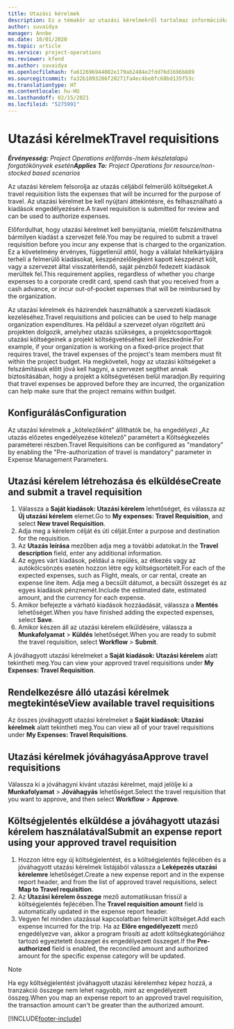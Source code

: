 ```yaml
---
title: Utazási kérelmek
description: Ez a témakör az utazási kérelmekről tartalmaz információkat.
author: suvaidya
manager: Annbe
ms.date: 10/01/2020
ms.topic: article
ms.service: project-operations
ms.reviewer: kfend
ms.author: suvaidya
ms.openlocfilehash: fa612696944082e179ab2484e2fdd76d1696b889
ms.sourcegitcommit: fa32b1893286f20271fa4ec4be8fc68bd135f53c
ms.translationtype: HT
ms.contentlocale: hu-HU
ms.lasthandoff: 02/15/2021
ms.locfileid: "5275991"
---
```

# <a name="travel-requisitions"></a><span data-ttu-id="92528-103">Utazási kérelmek</span><span class="sxs-lookup"><span data-stu-id="92528-103">Travel requisitions</span></span>

<span data-ttu-id="92528-104">_**Érvényesség:** Project Operations erőforrás-/nem készletalapú forgatókönyvek esetén_</span><span class="sxs-lookup"><span data-stu-id="92528-104">_**Applies To:** Project Operations for resource/non-stocked based scenarios_</span></span>

<span data-ttu-id="92528-105">Az utazási kérelem felsorolja az utazás céljából felmerülő költségeket.</span><span class="sxs-lookup"><span data-stu-id="92528-105">A travel requisition lists the expenses that will be incurred for the purpose of travel.</span></span> <span data-ttu-id="92528-106">Az utazási kérelmet be kell nyújtani áttekintésre, és felhasználható a kiadások engedélyezésére.</span><span class="sxs-lookup"><span data-stu-id="92528-106">A travel requisition is submitted for review and can be used to authorize expenses.</span></span>

<span data-ttu-id="92528-107">Előfordulhat, hogy utazási kérelmet kell benyújtania, mielőtt felszámíthatna bármilyen kiadást a szervezet felé.</span><span class="sxs-lookup"><span data-stu-id="92528-107">You may be required to submit a travel requisition before you incur any expense that is charged to the organization.</span></span> <span data-ttu-id="92528-108">Ez a követelmény érvényes, függetlenül attól, hogy a vállalat hitelkártyájára terheli a felmerülő kiadásokat, készpénzelőlegként kapott készpénzt költ, vagy a szervezet által visszatérítendő, saját pénzből fedezett kiadások merültek fel.</span><span class="sxs-lookup"><span data-stu-id="92528-108">This requirement applies, regardless of whether you charge expenses to a corporate credit card, spend cash that you received from a cash advance, or incur out-of-pocket expenses that will be reimbursed by the organization.</span></span>

<span data-ttu-id="92528-109">Az utazási kérelmek és házirendek használhatók a szervezeti kiadások kezeléséhez.</span><span class="sxs-lookup"><span data-stu-id="92528-109">Travel requisitions and policies can be used to help manage organization expenditures.</span></span> <span data-ttu-id="92528-110">Ha például a szervezet olyan rögzített árú projekten dolgozik, amelyhez utazás szükséges, a projektcsoporttagok utazási költségeinek a projekt költségvetéséhez kell illeszkednie.</span><span class="sxs-lookup"><span data-stu-id="92528-110">For example, if your organization is working on a fixed-price project that requires travel, the travel expenses of the project's team members must fit within the project budget.</span></span> <span data-ttu-id="92528-111">Ha megköveteli, hogy az utazási költségeket a felszámításuk előtt jóvá kell hagyni, a szervezet segíthet annak biztosításában, hogy a projekt a költségvetésen belül maradjon.</span><span class="sxs-lookup"><span data-stu-id="92528-111">By requiring that travel expenses be approved before they are incurred, the organization can help make sure that the project remains within budget.</span></span>

## <a name="configuration"></a><span data-ttu-id="92528-112">Konfigurálás</span><span class="sxs-lookup"><span data-stu-id="92528-112">Configuration</span></span> 

<span data-ttu-id="92528-113">Az utazási kérelmek a „kötelezőként” állíthatók be, ha engedélyezi „Az utazás előzetes engedélyezése kötelező” paramétert a Költségkezelés paraméterei részben.</span><span class="sxs-lookup"><span data-stu-id="92528-113">Travel Requisitions can be configured as "mandatory" by enabling the "Pre-authorization of travel is mandatory" parameter in Expense Management Parameters.</span></span> 

## <a name="create-and-submit-a-travel-requisition"></a><span data-ttu-id="92528-114">Utazási kérelem létrehozása és elküldése</span><span class="sxs-lookup"><span data-stu-id="92528-114">Create and submit a travel requisition</span></span>

1. <span data-ttu-id="92528-115">Válassza a **Saját kiadások: Utazási kérelem** lehetőséget, és válassza az **Új utazási kérelem** elemet.</span><span class="sxs-lookup"><span data-stu-id="92528-115">Go to **My expenses: Travel Requisition**, and select **New travel Requisition**.</span></span>
2. <span data-ttu-id="92528-116">Adja meg a kérelem célját és úti célját.</span><span class="sxs-lookup"><span data-stu-id="92528-116">Enter a purpose and destination for the requisition.</span></span>
3. <span data-ttu-id="92528-117">Az **Utazás leírása** mezőben adja meg a további adatokat.</span><span class="sxs-lookup"><span data-stu-id="92528-117">In the  **Travel description** field, enter any additional information.</span></span> 
4. <span data-ttu-id="92528-118">Az egyes várt kiadások, például a repülés, az étkezés vagy az autókölcsönzés esetén hozzon létre egy költségsortételt.</span><span class="sxs-lookup"><span data-stu-id="92528-118">For each of the expected expenses, such as Flight, meals, or car rental, create an expense line item.</span></span> <span data-ttu-id="92528-119">Adja meg a becsült dátumot, a becsült összeget és az egyes kiadások pénznemét.</span><span class="sxs-lookup"><span data-stu-id="92528-119">Include the estimated date, estimated amount, and the currency for each expense.</span></span> 
5. <span data-ttu-id="92528-120">Amikor befejezte a várható kiadások hozzáadását, válassza a **Mentés** lehetőséget.</span><span class="sxs-lookup"><span data-stu-id="92528-120">When you have finished adding the expected expenses, select **Save**.</span></span>
6. <span data-ttu-id="92528-121">Amikor készen áll az utazási kérelem elküldésére, válassza a **Munkafolyamat** > **Küldés** lehetőséget.</span><span class="sxs-lookup"><span data-stu-id="92528-121">When you are ready to submit the travel requisition, select **Workflow** > **Submit**.</span></span>

<span data-ttu-id="92528-122">A jóváhagyott utazási kérelmeket a **Saját kiadások: Utazási kérelem** alatt tekintheti meg.</span><span class="sxs-lookup"><span data-stu-id="92528-122">You can view your approved travel requisitions under **My Expenses: Travel Requisition**.</span></span> 

## <a name="view-available-travel-requisitions"></a><span data-ttu-id="92528-123">Rendelkezésre álló utazási kérelmek megtekintése</span><span class="sxs-lookup"><span data-stu-id="92528-123">View available travel requisitions</span></span>

<span data-ttu-id="92528-124">Az összes jóváhagyott utazási kérelmeket a **Saját kiadások: Utazási kérelmek** alatt tekintheti meg.</span><span class="sxs-lookup"><span data-stu-id="92528-124">You can view all of your travel requisitions under **My Expenses: Travel Requisitions**.</span></span>

## <a name="approve-travel-requisitions"></a><span data-ttu-id="92528-125">Utazási kérelmek jóváhagyása</span><span class="sxs-lookup"><span data-stu-id="92528-125">Approve travel requisitions</span></span>

<span data-ttu-id="92528-126">Válassza ki a jóváhagyni kívánt utazási kérelmet, majd jelölje ki a **Munkafolyamat** > **Jóváhagyás** lehetőséget.</span><span class="sxs-lookup"><span data-stu-id="92528-126">Select the travel requisition that you want to approve, and then select **Workflow** > **Approve**.</span></span>  

## <a name="submit-an-expense-report-using-your-approved-travel-requisition"></a><span data-ttu-id="92528-127">Költségjelentés elküldése a jóváhagyott utazási kérelem használatával</span><span class="sxs-lookup"><span data-stu-id="92528-127">Submit an expense report using your approved travel requisition</span></span>

1. <span data-ttu-id="92528-128">Hozzon létre egy új költségjelentést, és a költségjelentés fejlécében és a jóváhagyott utazási kérelmek listájából válassza a **Leképezés utazási kérelemre** lehetőséget.</span><span class="sxs-lookup"><span data-stu-id="92528-128">Create a new expense report and in the expense report header, and from the list of approved travel requisitions, select **Map to Travel requisition**.</span></span>
2. <span data-ttu-id="92528-129">Az **Utazási kérelem összege** mező automatikusan frissül a költségjelentés fejlécében.</span><span class="sxs-lookup"><span data-stu-id="92528-129">The **Travel requisition amount** field is automatically updated in the expense report header.</span></span>
3. <span data-ttu-id="92528-130">Vegyen fel minden utazással kapcsolatban felmerült költséget.</span><span class="sxs-lookup"><span data-stu-id="92528-130">Add each expense incurred for the trip.</span></span> <span data-ttu-id="92528-131">Ha az **Előre engedélyezett** mező engedélyezve van, akkor a program frissíti az adott költségkategóriához tartozó egyeztetett összeget és engedélyezett összeget.</span><span class="sxs-lookup"><span data-stu-id="92528-131">If the **Pre-authorized** field is enabled, the reconciled amount and authorized amount for the specific expense category will be updated.</span></span>

> [!NOTE]
> <span data-ttu-id="92528-132">Ha egy költségjelentést jóváhagyott utazási kérelemhez képez hozzá, a tranzakció összege nem lehet nagyobb, mint az engedélyezett összeg.</span><span class="sxs-lookup"><span data-stu-id="92528-132">When you map an expense report to an approved travel requisition, the transaction amount can't be greater than the authorized amount.</span></span> 


[!INCLUDE[footer-include](../includes/footer-banner.md)]